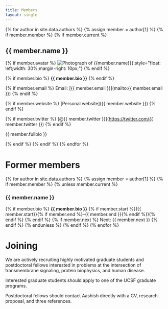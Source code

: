 ```yaml
---
title: Members
layout: single
---
```


{% for author in site.data.authors %}
{% assign member = author[1] %}
{% if member.member %}
{% if member.current %}

## {{ member.name }}

{% if member.avatar %}
![Photograph of {{member.name}}]({{member.avatar}}){:style="float: left;width: 30%;margin-right: 10px;"}
{% endif %}

{% if member.bio %}
**{{ member.bio }}**
{% endif %}

{% if member.email %}
Email: [{{ member.email }}](mailto:{{ member.email }})
{% endif %}

{% if member.website %}
[Personal website]({{ member.website }})
{% endif %}

{% if member.twitter %}
[@{{ member.twitter }}](https://twitter.com/{{ member.twitter }})
{% endif %}

{{ member.fullbio }}

{% endif %}
{% endif %}
{% endfor %}


# Former members


{% for author in site.data.authors %}
{% assign member = author[1] %}
{% if member.member %}
{% unless member.current %}

### {{ member.name }}

{% if member.bio %}
**{{ member.bio }}** {% if member.start %}({{ member.start}}{% if member.end %}&ndash;{{ member.end }}{% endif %}){% endif %}
{% endif %}
{% if member.next %}
Next: {{ member.next }}
{% endif %}
{% endunless %}
{% endif %}
{% endfor %}

# Joining

We are actively recruiting highly motivated graduate students and postdoctoral fellows interested in problems at the intersection of transmembrane signaling, protein biophysics, and human disease.

Interested graduate students should apply to one of the UCSF graduate programs.

Postdoctoral fellows should contact Aashish directly with a CV, research proposal, and three references.
